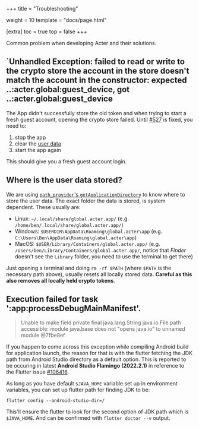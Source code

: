+++
title = "Troubleshooting"

weight = 10
template = "docs/page.html"

[extra]
toc = true
top = false
+++

Common problem when developing Acter and their solutions.

## `Unhandled Exception: failed to read or write to the crypto store the account in the store doesn't match the account in the constructor: expected ..:acter.global:guest_device, got ..:acter.global:guest_device

The App didn't successfully store the old token and when trying to start a fresh guest account, opening the crypto store failed. Until [#527](https://github.com/acterglobal/a3/issues/527) is fixed, you need to:

1. stop the app
2. clear the [user data](#where-is-the-user-data-stored)
3. start the app again

This should give you a fresh guest account login.

## Where is the user data stored?

We are using [`path_provider`'s `getApplicationDirectory`](https://pub.dev/packages/path_provider) to know where to store the user data. The exact folder the data is stored, is system dependent. These usually are:

- Linux: `~/.local/share/global.acter.app/` (e.g. `/home/ben/.local/share/global.acter.app/`)
- Windows: `$USERDIR\AppData\Roaming\global.acter\app` (e.g. `C:\Users\Ben\AppData\Roaming\global.acter\app`)
- MacOS: `$USER/Library/Containers/global.acter.app/` (e.g. `/Users/ben/Library/Containers/global.acter.app/`, notice that _Finder_ doesn't see the `Library` folder, you need to use the terminal to get there)

Just opening a terminal and doing `rm -rf $PATH` (where `$PATH` is the necessary path above), usually resets all locally stored data. **Careful as this also removes all locally held crypto tokens**.

## Execution failed for task ':app:processDebugMainManifest'.
> Unable to make field private final java.lang.String java.io.File.path accessible: module java.base does not "opens java.io" to unnamed module @7fbe8ef

If you happen to come across this exception while compiling Android build for application launch, the reason for that is with the flutter fetching the JDK path from Android Studio directory as a default option. This is reported to be occuring in latest **Android Studio Flamingo (2022.2.1)** in reference to the Flutter issue [#106416](https://github.com/flutter/flutter/issues/106416).

As long as you have default `$JAVA_HOME` variable set up in environment variables, you can set up flutter path for finding JDK to be:
```
flutter config --android-studio-dir=/
```
This'll ensure the flutter to look for the second option of JDK path which is `$JAVA_HOME`. And can be confirmed with ```flutter doctor --v``` output.


